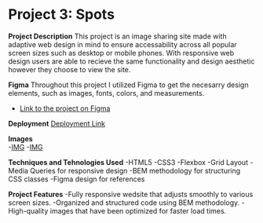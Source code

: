 # Project 3: Spots

**Project Description**
This project is an image sharing site made with adaptive web design in mind to ensure accessability across all popular screen sizes such as desktop or mobile phones. With responsive web design users are able to recieve the same functionality and design aesthetic however they choose to view the site.

**Figma**
Throughout this project I utilized Figma to get the necesarry design elements, such as images, fonts, colors, and measurements. 
* [Link to the project on Figma](https://www.figma.com/file/BBNm2bC3lj8QQMHlnqRsga/Sprint-3-Project-%E2%80%94-Spots?type=design&node-id=2%3A60&mode=design&t=afgNFybdorZO6cQo-1)
  
**Deployment**
[Deployment Link](https://bellaj-sjw14.github.io/se_project_spots/)

**Images**  
    -[IMG](./images/Screenshot%202025-05-25%20180301.png)
    -[IMG](./images/Screenshot%202025-05-25%20180422.png)

**Techniques and Tehnologies Used**
    -HTML5
    -CSS3
    -Flexbox
    -Grid Layout
    -Media Queries for responsive design
    -BEM methodology for structuring CSS classes
    -Figma design for references

**Project Features**
    -Fully responsive wedsite that adjusts smoothly to various screen sizes.
    -Organized and structured code using BEM methodology.
    -High-quality images that have been optimized for faster load times.